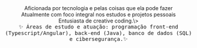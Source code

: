 
  
##
<center text-align=center>Aficionada por tecnologia e pelas coisas que ela pode fazer<br>
Atualmente com foco integral nos estudos e projetos pessoais<br>
Entusiasta de creative coding.\><br> 

<div>
<kbd>✨ Áreas de estudo e atuação: programação front-end (Typescript/Angular), back-end (Java), banco de dados (SQL) e cibersegurança.✨</kbd>
</div>


  
##
  </div>
